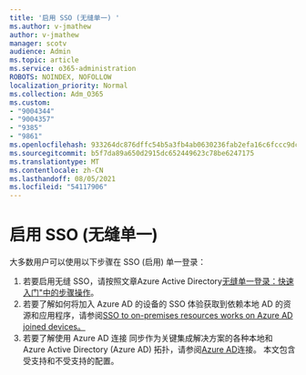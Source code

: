 ```yaml
---
title: '启用 SSO (无缝单一) '
ms.author: v-jmathew
author: v-jmathew
manager: scotv
audience: Admin
ms.topic: article
ms.service: o365-administration
ROBOTS: NOINDEX, NOFOLLOW
localization_priority: Normal
ms.collection: Adm_O365
ms.custom:
- "9004344"
- "9004357"
- "9385"
- "9861"
ms.openlocfilehash: 933264dc876dffc54b5a3fb4ab0630236fab2efa16c6fccc9dc31716cf366129
ms.sourcegitcommit: b5f7da89a650d2915dc652449623c78be6247175
ms.translationtype: MT
ms.contentlocale: zh-CN
ms.lasthandoff: 08/05/2021
ms.locfileid: "54117906"
---
```

# <a name="enable-seamless-single-sign-on-sso"></a>启用 SSO (无缝单一) 

大多数用户可以使用以下步骤在 SSO (启用) 单一登录：

1. 若要启用无缝 SSO，请按照文章Azure Active Directory[无缝单一登录：快速入门"中的步骤操作](https://docs.microsoft.com/azure/active-directory/hybrid/how-to-connect-sso-quick-start)。
2. 若要了解如何将加入 Azure AD 的设备的 SSO 体验获取到依赖本地 AD 的资源和应用程序，请参阅[SSO to on-premises resources works on Azure AD joined devices。](https://docs.microsoft.com/azure/active-directory/devices/azuread-join-sso)
3. 若要了解使用 Azure AD 连接 同步作为关键集成解决方案的各种本地和 Azure Active Directory (Azure AD) 拓扑，请参阅[Azure AD](https://docs.microsoft.com/azure/active-directory/hybrid/plan-connect-topologies)连接。 本文包含受支持和不受支持的配置。
